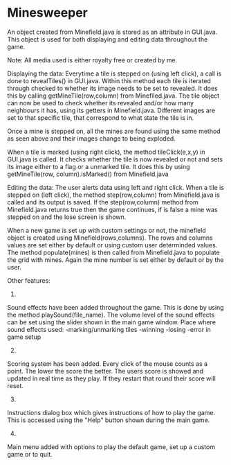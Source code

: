 # Minesweeper
An object created from Minefield.java is stored as an attribute in GUI.java.
This object is used for both displaying and editing data throughout the game.

Note: All media used is either royalty free or created by me. 



Displaying the data:
Everytime a tile is stepped on (using left click), a call is done to revealTiles() in GUI.java.
Within this method each tile is iterated through checked to whether its image needs to be set to revealed.
It does this by calling getMineTile(row,column) from Minefiled.java.
The tile object can now be used to check whether its revealed and/or how many neighbours it has, using its getters in Minefield.java.
Different images are set to that specific tile, that correspond to what state the tile is in.

Once a mine is stepped on, all the mines are found using the same method as seen above and their images change to being exploded.

When a tile is marked (using right click), the method tileClick(e,x,y) in GUI.java is called.
It checks whether the tile is now revealed or not and sets its image either to a flag or a unmarked tile.
It does this by using getMineTile(row, column).isMarked() from Minefield.java



Editing the data:
The user alerts data using left and right click.
When a tile is stepped on (left click), the method step(row,column) from Minefield.java is called and its output is saved.
If the step(row,column) method from Minefield.java returns true then the game continues, if is false a mine was stepped on and the lose screen is shown.

When a new game is set up with custom settings or not, the minefield object is created using Minefield(rows,columns).
The rows and columns values are set either by default or using custom user determinded values.
The method populate(mines) is then called from Minefield.java to populate the grid with mines.
Again the mine number is set either by default or by the user.



Other features:

1.
Sound effects have been added throughout the game. This is done by using the method playSound(file_name).
The volume level of the sound effects can be set using the slider shown in the main game window.
Place where sound effects used:
-marking/unmarking tiles
-winning
-losing
-error in game setup

2.
Scoring system has been added. Every click of the mouse counts as a point.
The lower the score the better.
The users score is showed and updated in real time as they play.
If they restart that round their score will reset.

3.
Instructions dialog box which gives instructions of how to play the game.
This is accessed using the "Help" button shown during the main game.

4.
Main menu added with options to play the default game, set up a custom game or to quit.




